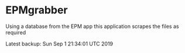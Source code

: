 # EPMgrabber
Using a database from the EPM app this application scrapes the files as required


Latest backup: Sun Sep 1 21:34:01 UTC 2019
